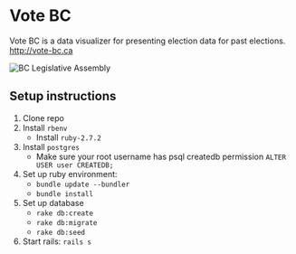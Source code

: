 # Vote BC

Vote BC is a data visualizer for presenting election data for past elections. http://vote-bc.ca

![BC Legislative Assembly](app/assets/images/vote-bc-wide-cover.jpg?raw=true "Vote BC")

## Setup instructions

1. Clone repo
2. Install `rbenv`
   - Install `ruby-2.7.2`
3. Install `postgres`
   - Make sure your root username has psql createdb permission `ALTER USER user CREATEDB;`
4. Set up ruby environment:
   - `bundle update --bundler`
   - `bundle install`
5. Set up database
   - `rake db:create`
   - `rake db:migrate`
   - `rake db:seed`
6. Start rails: `rails s`
